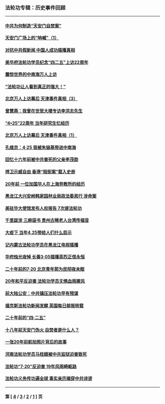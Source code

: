 ### 法轮功专辑：历史事件回顾
---
#### [中共为何制造“天安门自焚案”](../../pages/nf5793/n13183270.md?09230430) 
#### [天安门广场上的“呐喊”（1）](../../pages/nf5793/n13105277.md?09230430) 
#### [对抗中共假新闻 中国人成功插播真相](../../pages/nf5793/n12910618.md?09230430) 
#### [美华府法轮功学员纪念“四二五”上访22周年](../../pages/nf5793/n12904445.md?09230430) 
#### [震惊世界的中南海万人上访](../../pages/nf5793/n12903976.md?09230430) 
#### [“法轮功让人看到真正的强大！”](../../pages/nf5793/n12903195.md?09230430) 
#### [北京万人上访幕后 天津事件真相（3）](../../pages/nf5793/n12902807.md?09230430) 
#### [曾慧燕：我曾在世贸大楼专访李洪志先生](../../pages/nf5793/n12898729.md?09230430) 
#### [“4•25”22周年 当年研究生忆经历](../../pages/nf5793/n12894152.md?09230430) 
#### [北京万人上访幕后 天津事件真相（1）](../../pages/nf5793/n12885174.md?09230430) 
#### [孔维京：4·25 我被朱镕基带进中南海](../../pages/nf5793/n12864987.md?09230430) 
#### [回忆十六年前被中共害死的父亲李茂勋](../../pages/nf5793/n12880270.md?09230430) 
#### [捍卫示威自由 香港“阻街案”载入史册](../../pages/nf5793/n12811245.md?09230430) 
#### [20年前 一位加国华人在上海劳教所的经历](../../pages/nf5793/n12707932.md?09230430) 
#### [黑龙江大兴安岭韩家园林业局政法委恶行 涉命案](../../pages/nf5793/n12622815.md?09230430) 
#### [美驻华大使馆发布人权报告 7次提法轮功](../../pages/nf5793/n12520541.md?09230430) 
#### [千里跋涉 三麻袋书 贵州古稀老人台湾传福音](../../pages/nf5793/n12198750.md?09230430) 
#### [大疫下 当年4.25带给人们什么启示](../../pages/nf5793/n12058565.md?09230430) 
#### [记内蒙古法轮功学员在黑龙江电视插播](../../pages/nf5793/n11699194.md?09230430) 
#### [华府烛光夜悼 长春3·05插播英烈正信永恒](../../pages/nf5793/n11397432.md?09230430) 
#### [二十年前的7·20 北京青年郭为民彻夜未眠](../../pages/nf5793/n11354195.md?09230430) 
#### [20年和平反迫害 法轮功学员无惧血雨腥风](../../pages/nf5793/n11348279.md?09230430) 
#### [前大陆公安：中共镇压法轮功早有预谋](../../pages/nf5793/n11352168.md?09230430) 
#### [福克斯法轮功新闻发酵  英国每日邮报转载](../../pages/nf5793/n11285952.md?09230430) 
#### [二十年前的“四·二五”](../../pages/nf5793/n11207639.md?09230430) 
#### [十八年前天安门伪火 自焚者是什么人？](../../pages/nf5793/n10996556.md?09230430) 
#### [一张20年前航拍照片背后的故事](../../pages/nf5793/n10693797.md?09230430) 
#### [河南法轮功学员马桂娥被中共监狱迫害致死](../../pages/nf5793/n10684974.md?09230430) 
#### [法轮功“7‧20”反迫害 19年风雨崎岖路](../../pages/nf5793/n10570834.md?09230430) 
#### [法轮功义务传功遍全球 事实亲历揭穿中共诽谤](../../pages/nf5793/n10581061.md?09230430) 

---
#### 第 [ [4](./4.md?09230430) / [3](./3.md?09230430) / [2](./2.md?09230430) / [1](./1.md?09230430) ] 页
